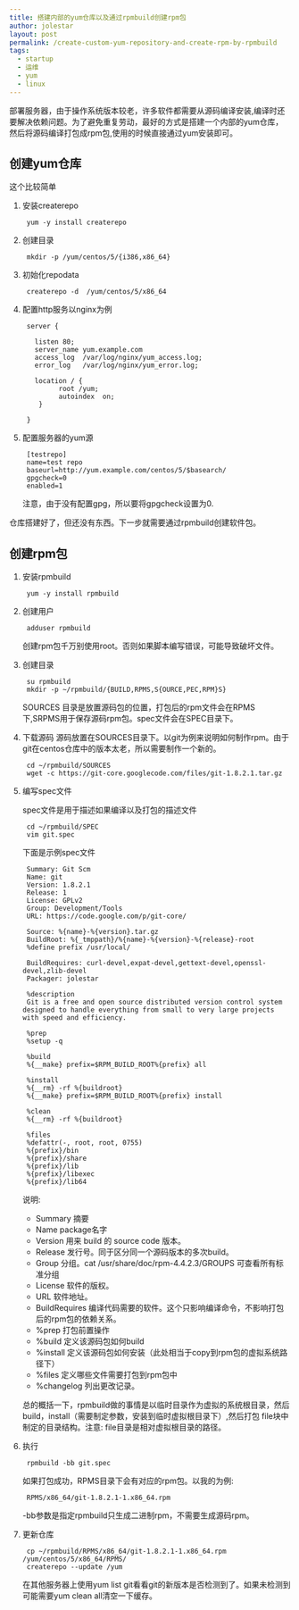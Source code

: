 ```yaml
---
title: 搭建内部的yum仓库以及通过rpmbuild创建rpm包
author: jolestar
layout: post
permalink: /create-custom-yum-repository-and-create-rpm-by-rpmbuild
tags:
  - startup
  - 运维
  - yum
  - linux
---
```


部署服务器，由于操作系统版本较老，许多软件都需要从源码编译安装,编译时还要解决依赖问题。为了避免重复劳动，最好的方式是搭建一个内部的yum仓库，然后将源码编译打包成rpm包,使用的时候直接通过yum安装即可。

<!--more-->

## 创建yum仓库

这个比较简单 

1. 安装createrepo
	
		yum -y install createrepo

2. 创建目录

		mkdir -p /yum/centos/5/{i386,x86_64}
		
3. 初始化repodata

		createrepo -d  /yum/centos/5/x86_64
		
4. 配置http服务以nginx为例

		server {
  		  
  		  listen 80;
  		  server_name yum.example.com
  		  access_log  /var/log/nginx/yum_access.log;
		  error_log   /var/log/nginx/yum_error.log;
		  
		  location / {
		        root /yum;
		        autoindex  on;
		   }

		}

5. 配置服务器的yum源
		
		[testrepo]
		name=test repo
		baseurl=http://yum.example.com/centos/5/$basearch/
		gpgcheck=0
		enabled=1

	注意，由于没有配置gpg，所以要将gpgcheck设置为0.

仓库搭建好了，但还没有东西。下一步就需要通过rpmbuild创建软件包。

## 创建rpm包

1. 安装rpmbuild
	
		yum -y install rpmbuild

2. 创建用户

		adduser rpmbuild
		
	创建rpm包千万别使用root。否则如果脚本编写错误，可能导致破坏文件。
			
3. 创建目录

		su rpmbuild
		mkdir -p ~/rpmbuild/{BUILD,RPMS,S{OURCE,PEC,RPM}S}

	SOURCES 目录是放置源码包的位置，打包后的rpm文件会在RPMS下,SRPMS用于保存源码rpm包。spec文件会在SPEC目录下。

4. 下载源码	
	源码放置在SOURCES目录下。以git为例来说明如何制作rpm。由于git在centos仓库中的版本太老，所以需要制作一个新的。
	
		cd ~/rpmbuild/SOURCES
		wget -c https://git-core.googlecode.com/files/git-1.8.2.1.tar.gz
		
5. 编写spec文件

	spec文件是用于描述如果编译以及打包的描述文件
	
		cd ~/rpmbuild/SPEC
		vim git.spec

	下面是示例spec文件
	
		Summary: Git Scm 
		Name: git
		Version: 1.8.2.1 
		Release: 1
		License: GPLv2
		Group: Development/Tools
		URL: https://code.google.com/p/git-core/
		
		Source: %{name}-%{version}.tar.gz
		BuildRoot: %{_tmppath}/%{name}-%{version}-%{release}-root
		%define prefix /usr/local/
		
		BuildRequires: curl-devel,expat-devel,gettext-devel,openssl-devel,zlib-devel 
		Packager: jolestar 
		
		%description
		Git is a free and open source distributed version control system designed to handle everything from small to very large projects with speed and efficiency.
		
		%prep
		%setup -q
		
		%build
		%{__make} prefix=$RPM_BUILD_ROOT%{prefix} all 
		
		%install 
		%{__rm} -rf %{buildroot}
		%{__make} prefix=$RPM_BUILD_ROOT%{prefix} install 
		
		%clean
		%{__rm} -rf %{buildroot}
		
		%files 
		%defattr(-, root, root, 0755)
		%{prefix}/bin
		%{prefix}/share
		%{prefix}/lib
		%{prefix}/libexec
		%{prefix}/lib64


	说明:
		
	* Summary  摘要
	* Name    package名字
	* Version    用来 build 的 source code 版本。
	* Release    发行号。同于区分同一个源码版本的多次build。
	* Group      分组。cat /usr/share/doc/rpm-4.4.2.3/GROUPS 可查看所有标准分组
	* License    软件的版权。
	* URL        软件地址。
	* BuildRequires   编译代码需要的软件。这个只影响编译命令，不影响打包后的rpm包的依赖关系。
	* %prep     打包前置操作
	* %build    定义该源码包如何build
	* %install  定义该源码包如何安装（此处相当于copy到rpm包的虚拟系统路径下）
	* %files  定义哪些文件需要打包到rpm包中
	* %changelog    列出更改记录。
	
	总的概括一下，rpmbuild做的事情是以临时目录作为虚拟的系统根目录，然后build，install（需要制定参数，安装到临时虚拟根目录下）,然后打包 file块中制定的目录结构。注意: file目录是相对虚拟根目录的路径。

6. 执行

		rpmbuild -bb git.spec
	
	如果打包成功，RPMS目录下会有对应的rpm包。以我的为例:
		
		RPMS/x86_64/git-1.8.2.1-1.x86_64.rpm 

	-bb参数是指定rpmbuild只生成二进制rpm，不需要生成源码rpm。

7. 更新仓库

		cp ~/rpmbuild/RPMS/x86_64/git-1.8.2.1-1.x86_64.rpm /yum/centos/5/x86_64/RPMS/
		createrepo --update /yum
		
	在其他服务器上使用yum list git看看git的新版本是否检测到了。如果未检测到可能需要yum clean all清空一下缓存。

		